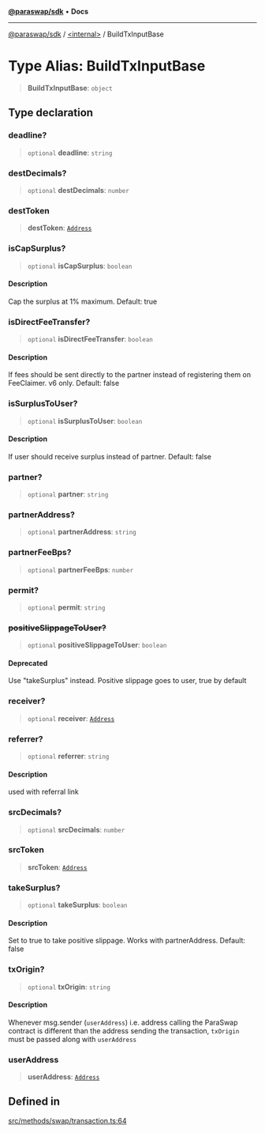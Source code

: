 [**@paraswap/sdk**](../../README.md) • **Docs**

***

[@paraswap/sdk](../../globals.md) / [\<internal\>](../README.md) / BuildTxInputBase

# Type Alias: BuildTxInputBase

> **BuildTxInputBase**: `object`

## Type declaration

### deadline?

> `optional` **deadline**: `string`

### destDecimals?

> `optional` **destDecimals**: `number`

### destToken

> **destToken**: [`Address`](../../type-aliases/Address.md)

### isCapSurplus?

> `optional` **isCapSurplus**: `boolean`

#### Description

Cap the surplus at 1% maximum. Default: true

### isDirectFeeTransfer?

> `optional` **isDirectFeeTransfer**: `boolean`

#### Description

If fees should be sent directly to the partner instead of registering them on FeeClaimer. v6 only. Default: false

### isSurplusToUser?

> `optional` **isSurplusToUser**: `boolean`

#### Description

If user should receive surplus instead of partner. Default: false

### partner?

> `optional` **partner**: `string`

### partnerAddress?

> `optional` **partnerAddress**: `string`

### partnerFeeBps?

> `optional` **partnerFeeBps**: `number`

### permit?

> `optional` **permit**: `string`

### ~~positiveSlippageToUser?~~

> `optional` **positiveSlippageToUser**: `boolean`

#### Deprecated

Use "takeSurplus" instead. Positive slippage goes to user, true by default

### receiver?

> `optional` **receiver**: [`Address`](../../type-aliases/Address.md)

### referrer?

> `optional` **referrer**: `string`

#### Description

used with referral link

### srcDecimals?

> `optional` **srcDecimals**: `number`

### srcToken

> **srcToken**: [`Address`](../../type-aliases/Address.md)

### takeSurplus?

> `optional` **takeSurplus**: `boolean`

#### Description

Set to true to take positive slippage. Works with partnerAddress. Default: false

### txOrigin?

> `optional` **txOrigin**: `string`

#### Description

Whenever msg.sender (`userAddress`) i.e. address calling the ParaSwap contract is different than the address sending the transaction, `txOrigin` must be passed along with `userAddress`

### userAddress

> **userAddress**: [`Address`](../../type-aliases/Address.md)

## Defined in

[src/methods/swap/transaction.ts:64](https://github.com/paraswap/paraswap-sdk/blob/master/src/methods/swap/transaction.ts#L64)
